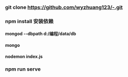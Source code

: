 ### git clone https://github.com/wyzhuang123/-.git

### npm install 安装依赖

#### mongod --dbpath d:/编程/data/db

#### mongo

#### nodemon index.js

### npm run serve
